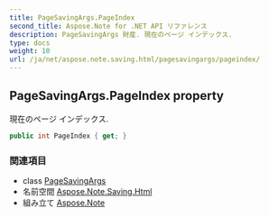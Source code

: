 ```yaml
---
title: PageSavingArgs.PageIndex
second_title: Aspose.Note for .NET API リファレンス
description: PageSavingArgs 財産. 現在のページ インデックス.
type: docs
weight: 10
url: /ja/net/aspose.note.saving.html/pagesavingargs/pageindex/
---
```

## PageSavingArgs.PageIndex property

現在のページ インデックス.

```csharp
public int PageIndex { get; }
```

### 関連項目

* class [PageSavingArgs](../)
* 名前空間 [Aspose.Note.Saving.Html](../../pagesavingargs/)
* 組み立て [Aspose.Note](../../../)


